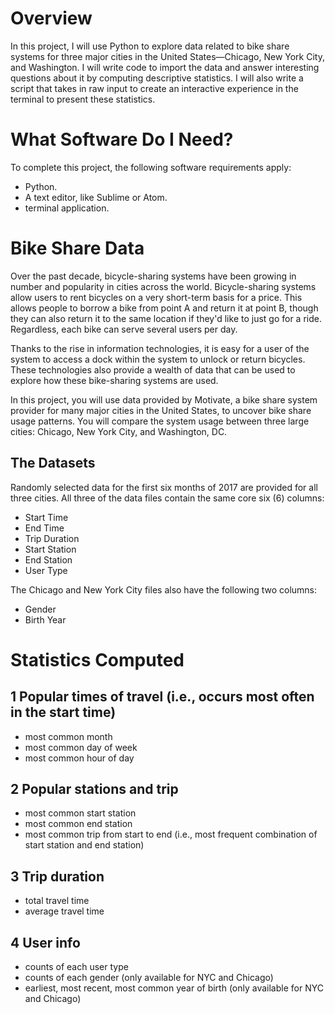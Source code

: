 # Overview
In this project, I will use Python to explore data related to bike share systems for three major cities in the United States—Chicago, New York City, and Washington. I will write code to import the data and answer interesting questions about it by computing descriptive statistics. I will also write a script that takes in raw input to create an interactive experience in the terminal to present these statistics.

# What Software Do I Need?
To complete this project, the following software requirements apply:
- Python.
- A text editor, like Sublime or Atom.
- terminal application.

# Bike Share Data
Over the past decade, bicycle-sharing systems have been growing in number and popularity in cities across the world. Bicycle-sharing systems allow users to rent bicycles on a very short-term basis for a price. This allows people to borrow a bike from point A and return it at point B, though they can also return it to the same location if they'd like to just go for a ride. Regardless, each bike can serve several users per day.

Thanks to the rise in information technologies, it is easy for a user of the system to access a dock within the system to unlock or return bicycles. These technologies also provide a wealth of data that can be used to explore how these bike-sharing systems are used.

In this project, you will use data provided by Motivate, a bike share system provider for many major cities in the United States, to uncover bike share usage patterns. You will compare the system usage between three large cities: Chicago, New York City, and Washington, DC.

## The Datasets
Randomly selected data for the first six months of 2017 are provided for all three cities. All three of the data files contain the same core six (6) columns:

- Start Time  
- End Time  
- Trip Duration 
- Start Station 
- End Station 
- User Type 

The Chicago and New York City files also have the following two columns:

- Gender
- Birth Year

# Statistics Computed

## 1 Popular times of travel (i.e., occurs most often in the start time)

- most common month
- most common day of week
- most common hour of day
## 2 Popular stations and trip

- most common start station
- most common end station
- most common trip from start to end (i.e., most frequent combination of start station and end station)
## 3 Trip duration

- total travel time
- average travel time
## 4 User info

- counts of each user type
- counts of each gender (only available for NYC and Chicago)
- earliest, most recent, most common year of birth (only available for NYC and Chicago)




























